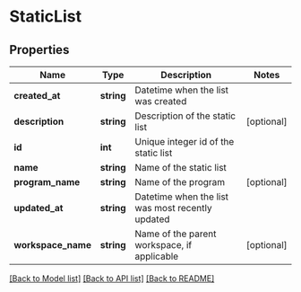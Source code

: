 # StaticList

## Properties

Name | Type | Description | Notes
------------ | ------------- | ------------- | -------------
**created_at** | **string** | Datetime when the list was created |
**description** | **string** | Description of the static list | [optional]
**id** | **int** | Unique integer id of the static list |
**name** | **string** | Name of the static list |
**program_name** | **string** | Name of the program | [optional]
**updated_at** | **string** | Datetime when the list was most recently updated |
**workspace_name** | **string** | Name of the parent workspace, if applicable | [optional]

[[Back to Model list]](../../README.md#models) [[Back to API list]](../../README.md#endpoints) [[Back to README]](../../README.md)
